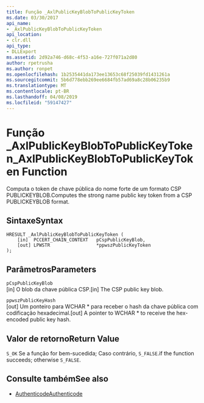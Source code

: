 ```yaml
---
title: Função _AxlPublicKeyBlobToPublicKeyToken
ms.date: 03/30/2017
api_name:
- _AxlPublicKeyBlobToPublicKeyToken
api_location:
- clr.dll
api_type:
- DLLExport
ms.assetid: 2d92a746-d68c-4f53-a16e-727f071a2d80
author: rpetrusha
ms.author: ronpet
ms.openlocfilehash: 1b2535441da173ee13653c68f25039fd1431261a
ms.sourcegitcommit: 5b6d778ebb269ee6684fb57ad69a8c28b06235b9
ms.translationtype: MT
ms.contentlocale: pt-BR
ms.lasthandoff: 04/08/2019
ms.locfileid: "59147427"
---
```

# <a name="axlpublickeyblobtopublickeytoken-function"></a><span data-ttu-id="3bd77-102">Função _AxlPublicKeyBlobToPublicKeyToken</span><span class="sxs-lookup"><span data-stu-id="3bd77-102">_AxlPublicKeyBlobToPublicKeyToken Function</span></span>
<span data-ttu-id="3bd77-103">Computa o token de chave pública do nome forte de um formato CSP PUBLICKEYBLOB.</span><span class="sxs-lookup"><span data-stu-id="3bd77-103">Computes the strong name public key token from a CSP PUBLICKEYBLOB format.</span></span>  
  
## <a name="syntax"></a><span data-ttu-id="3bd77-104">Sintaxe</span><span class="sxs-lookup"><span data-stu-id="3bd77-104">Syntax</span></span>  
  
```  
HRESULT _AxlPublicKeyBlobToPublicKeyToken (  
    [in]  PCCERT_CHAIN_CONTEXT   pCspPublicKeyBlob,  
    [out] LPWSTR                 *ppwszPublicKeyToken  
);  
```  
  
## <a name="parameters"></a><span data-ttu-id="3bd77-105">Parâmetros</span><span class="sxs-lookup"><span data-stu-id="3bd77-105">Parameters</span></span>  
 `pCspPublicKeyBlob`  
 <span data-ttu-id="3bd77-106">[in] O blob da chave pública CSP.</span><span class="sxs-lookup"><span data-stu-id="3bd77-106">[in] The CSP public key blob.</span></span>  
  
 `ppwszPublicKeyHash`  
 <span data-ttu-id="3bd77-107">[out] Um ponteiro para WCHAR \* para receber o hash da chave pública com codificação hexadecimal.</span><span class="sxs-lookup"><span data-stu-id="3bd77-107">[out] A pointer to WCHAR \* to receive the hex-encoded public key hash.</span></span>  
  
## <a name="return-value"></a><span data-ttu-id="3bd77-108">Valor de retorno</span><span class="sxs-lookup"><span data-stu-id="3bd77-108">Return Value</span></span>  
 `S_OK` <span data-ttu-id="3bd77-109">Se a função for bem-sucedida; Caso contrário, `S_FALSE`.</span><span class="sxs-lookup"><span data-stu-id="3bd77-109">if the function succeeds; otherwise `S_FALSE`.</span></span>  
  
## <a name="see-also"></a><span data-ttu-id="3bd77-110">Consulte também</span><span class="sxs-lookup"><span data-stu-id="3bd77-110">See also</span></span>

- [<span data-ttu-id="3bd77-111">Authenticode</span><span class="sxs-lookup"><span data-stu-id="3bd77-111">Authenticode</span></span>](../../../../docs/framework/unmanaged-api/authenticode/index.md)
